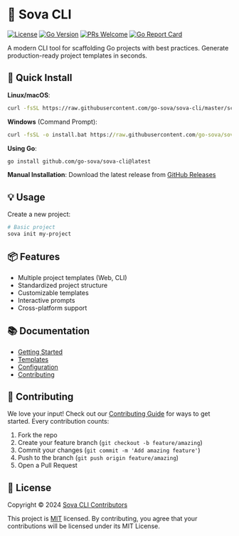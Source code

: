# 🚀 Sova CLI

[![License](https://img.shields.io/badge/license-MIT-blue.svg)](LICENSE)
[![Go Version](https://img.shields.io/badge/go-%3E%3D1.21-blue)](https://golang.org/dl/)
[![PRs Welcome](https://img.shields.io/badge/PRs-welcome-brightgreen.svg)](CONTRIBUTING.md)
[![Go Report Card](https://goreportcard.com/badge/github.com/go-sova/sova-cli)](https://goreportcard.com/report/github.com/go-sova/sova-cli)

A modern CLI tool for scaffolding Go projects with best practices. Generate production-ready project templates in seconds.

## 🚀 Quick Install

**Linux/macOS**:
```bash
curl -fsSL https://raw.githubusercontent.com/go-sova/sova-cli/master/scripts/install.sh | bash
```

**Windows** (Command Prompt):
```cmd
curl -fsSL -o install.bat https://raw.githubusercontent.com/go-sova/sova-cli/master/scripts/install.bat && install.bat
```

**Using Go**:
```bash
go install github.com/go-sova/sova-cli@latest
```

**Manual Installation**:
Download the latest release from [GitHub Releases](https://github.com/go-sova/sova-cli/releases/latest)

## 💡 Usage

Create a new project:
```bash
# Basic project
sova init my-project

```

## 📦 Features

- Multiple project templates (Web, CLI)
- Standardized project structure
- Customizable templates
- Interactive prompts
- Cross-platform support

## 📚 Documentation

- [Getting Started](https://github.com/go-sova/sova-cli/wiki/getting-started)
- [Templates](https://github.com/go-sova/sova-cli/wiki/templates)
- [Configuration](https://github.com/go-sova/sova-cli/wiki/configuration)
- [Contributing](CONTRIBUTING.md)

## 🤝 Contributing

We love your input! Check out our [Contributing Guide](CONTRIBUTING.md) for ways to get started. Every contribution counts:

1. Fork the repo
2. Create your feature branch (`git checkout -b feature/amazing`)
3. Commit your changes (`git commit -m 'Add amazing feature'`)
4. Push to the branch (`git push origin feature/amazing`)
5. Open a Pull Request

## 📝 License

Copyright © 2024 [Sova CLI Contributors](https://github.com/go-sova/sova-cli/graphs/contributors)

This project is [MIT](LICENSE) licensed. By contributing, you agree that your contributions will be licensed under its MIT License. 
